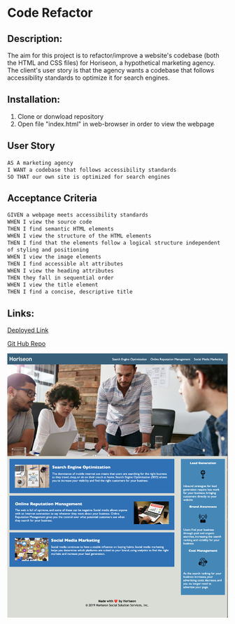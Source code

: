 # Code Refactor

## Description:

The aim for this project is to refactor/improve a website's codebase (both the HTML and CSS files) for Horiseon, a hypothetical marketing agency. The client's user story is that the agency wants a codebase that follows accessibility standards to optimize it for search engines.
## Installation:

1. Clone or donwload repository
2. Open file "index.html" in web-browser in order to view the webpage


## User Story

```
AS A marketing agency
I WANT a codebase that follows accessibility standards
SO THAT our own site is optimized for search engines
```

## Acceptance Criteria

```
GIVEN a webpage meets accessibility standards
WHEN I view the source code
THEN I find semantic HTML elements
WHEN I view the structure of the HTML elements
THEN I find that the elements follow a logical structure independent of styling and positioning
WHEN I view the image elements
THEN I find accessible alt attributes
WHEN I view the heading attributes
THEN they fall in sequential order
WHEN I view the title element
THEN I find a concise, descriptive title
```
## Links:

[Deployed Link]()

[Git Hub Repo]()

![website image](./assets/images/horiseon-screenshot.png)
